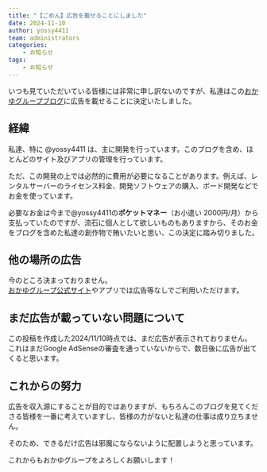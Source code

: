```yaml
---
title: "【ごめん】広告を載せることにしました"
date: 2024-11-10
author: yossy4411
team: administrators
categories:
    - お知らせ
tags:
    - お知らせ
---
```


いつも見ていただいている皆様には非常に申し訳ないのですが、私達はこの[おかゆグループブログ](https://blog.okayugroup.com)に広告を載せることに決定いたしました。

## 経緯

私達、特に @yossy4411 は、主に開発を行っています。このブログを含め、ほとんどのサイト及びアプリの管理を行っています。

ただ、この開発の上では必然的に費用が必要になることがあります。例えば、レンタルサーバーのライセンス料金、開発ソフトウェアの購入、ボード開発などでお金を使っています。

必要なお金は今まで@yossy4411の**ポケットマネー**（お小遣い 2000円/月）から支払っていたのですが、流石に個人として欲しいものもありますから、そのお金をブログを含めた私達の創作物で賄いたいと思い、この決定に踏み切りました。

## 他の場所の広告

今のところ決まっておりません。  
[おかゆグループ公式サイト](https://okayugroup.com)やアプリでは広告等なしでご利用いただけます。

## まだ広告が載っていない問題について

この投稿を作成した2024/11/10時点では、まだ広告が表示されておりません。  
これはまだGoogle AdSenseの審査を通っていないからで、数日後に広告が出てくると思います。

## これからの努力

広告を収入源にすることが目的ではありますが、もちろんこのブログを見てくださる皆様を一番に考えていますし、皆様の力がないと私達の仕事は成り立ちません。

そのため、できるだけ広告は邪魔にならないように配置しようと思っています。

これからもおかゆグループをよろしくお願いします！
